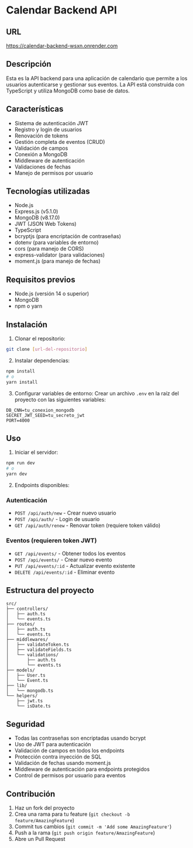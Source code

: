 # Calendar Backend API

## URL

https://calendar-backend-wsxn.onrender.com

## Descripción

Esta es la API backend para una aplicación de calendario que permite a los usuarios autenticarse y gestionar sus eventos. La API está construida con TypeScript y utiliza MongoDB como base de datos.

## Características

- Sistema de autenticación JWT
- Registro y login de usuarios
- Renovación de tokens
- Gestión completa de eventos (CRUD)
- Validación de campos
- Conexión a MongoDB
- Middleware de autenticación
- Validaciones de fechas
- Manejo de permisos por usuario

## Tecnologías utilizadas

- Node.js
- Express.js (v5.1.0)
- MongoDB (v8.17.0)
- JWT (JSON Web Tokens)
- TypeScript
- bcryptjs (para encriptación de contraseñas)
- dotenv (para variables de entorno)
- cors (para manejo de CORS)
- express-validator (para validaciones)
- moment.js (para manejo de fechas)

## Requisitos previos

- Node.js (versión 14 o superior)
- MongoDB
- npm o yarn

## Instalación

1. Clonar el repositorio:

```bash
git clone [url-del-repositorio]
```

2. Instalar dependencias:

```bash
npm install
# o
yarn install
```

3. Configurar variables de entorno:
   Crear un archivo `.env` en la raíz del proyecto con las siguientes variables:

```
DB_CNN=tu_conexion_mongodb
SECRET_JWT_SEED=tu_secreto_jwt
PORT=4000
```

## Uso

1. Iniciar el servidor:

```bash
npm run dev
# o
yarn dev
```

2. Endpoints disponibles:

### Autenticación

- `POST /api/auth/new` - Crear nuevo usuario
- `POST /api/auth/` - Login de usuario
- `GET /api/auth/renew` - Renovar token (requiere token válido)

### Eventos (requieren token JWT)

- `GET /api/events/` - Obtener todos los eventos
- `POST /api/events/` - Crear nuevo evento
- `PUT /api/events/:id` - Actualizar evento existente
- `DELETE /api/events/:id` - Eliminar evento

## Estructura del proyecto

```
src/
├── controllers/
│   ├── auth.ts
│   └── events.ts
├── routes/
│   ├── auth.ts
│   └── events.ts
├── middlewares/
│   ├── validateToken.ts
│   ├── validateFields.ts
│   └── validations/
│       ├── auth.ts
│       └── events.ts
├── models/
│   ├── User.ts
│   └── Event.ts
├── lib/
│   └── mongodb.ts
└── helpers/
    ├── jwt.ts
    └── isDate.ts
```

## Seguridad

- Todas las contraseñas son encriptadas usando bcrypt
- Uso de JWT para autenticación
- Validación de campos en todos los endpoints
- Protección contra inyección de SQL
- Validación de fechas usando moment.js
- Middleware de autenticación para endpoints protegidos
- Control de permisos por usuario para eventos

## Contribución

1. Haz un fork del proyecto
2. Crea una rama para tu feature (`git checkout -b feature/AmazingFeature`)
3. Commit tus cambios (`git commit -m 'Add some AmazingFeature'`)
4. Push a la rama (`git push origin feature/AmazingFeature`)
5. Abre un Pull Request
